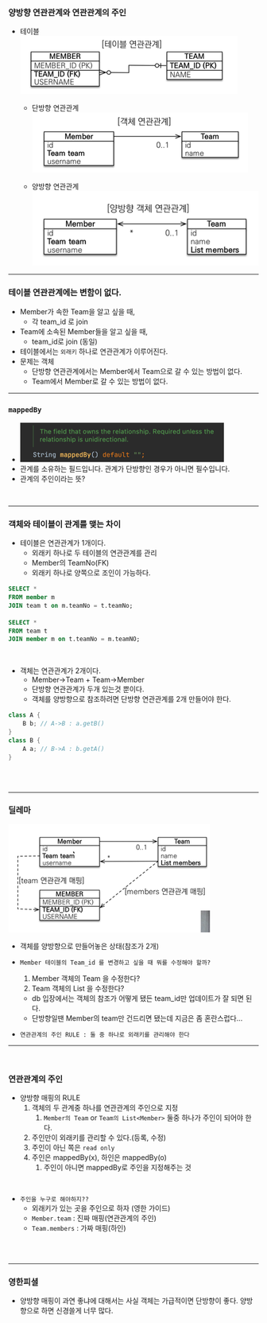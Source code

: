 ### 양방향 연관관계와 연관관계의 주인 

- 테이블
![img_6.png](img_6.png)
  - 단방향 연관관계
  ![img_5.png](img_5.png)

  - 양방향 연관관계
  ![img_4.png](img_4.png)

---

### 테이블 연관관계에는 변함이 없다.
 - Member가 속한 Team을 알고 싶을 때,
   - 각 team_id 로 join
 - Team에 소속된 Member들을 알고 싶을 때,
   - team_id로 join (동일)
 - 테이블에서는 `외래키` 하나로 연관관계가 이루어진다.
 - 문제는 객체
   - 단방향 연관관계에서는 Member에서 Team으로 갈 수 있는 방법이 없다.
   - Team에서 Member로 갈 수 있는 방법이 없다.


---

### `mappedBy` 
- ![img_7.png](img_7.png)
- 관계를 소유하는 필드입니다. 관계가 단방향인 경우가 아니면 필수입니다.
- 관계의 주인이라는 뜻?

<br>

--- 
### 객체와 테이블이 관계를 맺는 차이
- 테이블은 연관관계가 1개이다.
  - 외래키 하나로 두 테이블의 연관관계를 관리
  - Member의 TeamNo(FK)
  - 외래키 하나로 양쪽으로 조인이 가능하다.
```sql
SELECT *
FROM member m
JOIN team t on m.teamNo = t.teamNo;

SELECT *
FROM team t
JOIN member m on t.teamNo = m.teamNO;
```

<br>

- 객체는 연관관계가 2개이다.
  - Member->Team + Team->Member 
  - 단방향 연관관계가 두개 있는것 뿐이다.
  - 객체를 양방향으로 참조하려면 단방향 연관관계를 2개 만들어야 한다.

```java
class A {
    B b; // A->B : a.getB()
}
class B {
    A a; // B->A : b.getA()
}
```

<br><br>

---
### 딜레마
![img_8.png](img_8.png)

- 객체를 양방향으로 만들어놓은 상태(참조가 2개)
- `Member 테이블의 Team_id 를 변경하고 싶을 때 뭐를 수정해야 할까?`
  1. Member 객체의 Team 을 수정한다?
  2. Team 객체의 List<Member> 을 수정한다?
  - db 입장에서는 객체의 참조가 어떻게 됐든 team_id만 업데이트가 잘 되면 된다.
  - 단방향일땐 Member의 team만 건드리면 됐는데 지금은 좀 혼란스럽다...

- `연관관계의 주인 RULE : 둘 중 하나로 외래키를 관리해야 한다`

---
<br>

### 연관관계의 주인
- 양방향 매핑의 RULE
  1. 객체의 두 관계중 하나를 연관관계의 주인으로 지정
     1. `Member의 Team` or  `Team의 List<Member>` 둘중 하나가 주인이 되어야 한다.
  2. 주인만이 외래키를 관리할 수 있다.(등록, 수정)
  3. 주인이 아닌 쪽은 `read only`
  4. 주인은 mappedBy(x), 하인은 mappedBy(o)
     1. 주인이 아니면 mappedBy로 주인을 지정해주는 것

<br>

- `주인을 누구로 해야하지??`
  - 외래키가 있는 곳을 주인으로 하자 (영한 가이드)
  - `Member.team` : 진짜 매핑(연관관계의 주인)
  - `Team.members` : 가짜 매핑(하인)

<br><br>

---

### 영한피셜
- 양방향 매핑이 과연 좋냐에 대해서는 사실 객체는 가급적이면 단방향이 좋다. 양방향으로 하면 신경쓸게 너무 많다.
